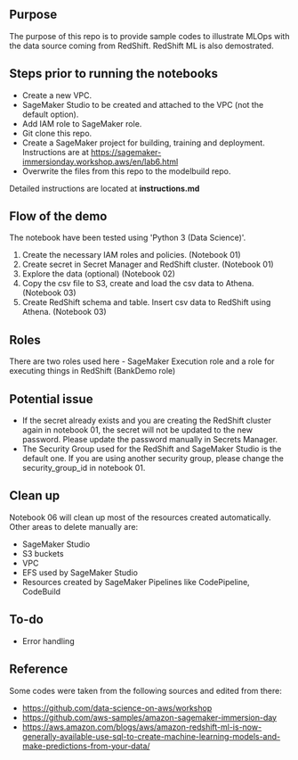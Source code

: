 ## Purpose
The purpose of this repo is to provide sample codes to illustrate MLOps with the data source coming from RedShift.
RedShift ML is also demostrated.


## Steps prior to running the notebooks
- Create a new VPC.
- SageMaker Studio to be created and attached to the VPC (not the default option). 
- Add IAM role to SageMaker role.
- Git clone this repo.
- Create a SageMaker project for building, training and deployment. Instructions are at https://sagemaker-immersionday.workshop.aws/en/lab6.html
- Overwrite the files from this repo to the modelbuild repo.

Detailed instructions are located at **instructions.md**

## Flow of the demo
The notebook have been tested using 'Python 3 (Data Science)'.

1. Create the necessary IAM roles and policies. (Notebook 01)
2. Create secret in Secret Manager and RedShift cluster. (Notebook 01)
3. Explore the data (optional) (Notebook 02)
4. Copy the csv file to S3, create and load the csv data to Athena. (Notebook 03)
5. Create RedShift schema and table. Insert csv data to RedShift using Athena. (Notebook 03)


## Roles
There are two roles used here - SageMaker Execution role and a role for executing things in RedShift (BankDemo role)

## Potential issue
- If the secret already exists and you are creating the RedShift cluster again in notebook 01, the secret will not be updated to the new password. Please update the password manually in Secrets Manager.
- The Security Group used for the RedShift and SageMaker Studio is the default one. If you are using another security group, please change the security_group_id in notebook 01.

## Clean up
Notebook 06 will clean up most of the resources created automatically. Other areas to delete manually are:
- SageMaker Studio
- S3 buckets
- VPC
- EFS used by SageMaker Studio
- Resources created by SageMaker Pipelines like CodePipeline, CodeBuild

## To-do
- Error handling

## Reference
Some codes were taken from the following sources and edited from there:
- https://github.com/data-science-on-aws/workshop
- https://github.com/aws-samples/amazon-sagemaker-immersion-day
- https://aws.amazon.com/blogs/aws/amazon-redshift-ml-is-now-generally-available-use-sql-to-create-machine-learning-models-and-make-predictions-from-your-data/
